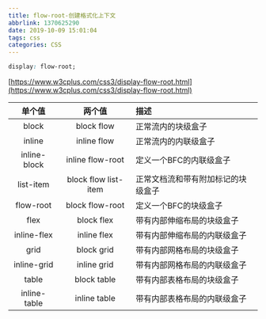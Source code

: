 ```yaml
---
title: flow-root-创建格式化上下文
abbrlink: 1370625290
date: 2019-10-09 15:01:04
tags: css
categories: CSS
---
```


```css
display: flow-root;
```
[https://www.w3cplus.com/css3/display-flow-root.html](https://www.w3cplus.com/css3/display-flow-root.html)

<!-- more -->


|  单个值   | 两个值  |  描述  |
| :----: | :----: | :---- |
| block  | block flow | 正常流内的块级盒子 | 
| inline | inline flow | 正常流内的内联级盒子 |
| inline-block | inline flow-root | 定义一个BFC的内联级盒子 |
| list-item | block flow list-item | 正常文档流和带有附加标记的块级盒子 |
| flow-root | block flow-root | 定义一个BFC的块级盒子 |
| flex | block flex | 带有内部伸缩布局的块级盒子 |
| inline-flex | inline flex | 带有内部伸缩布局的内联级盒子 |
| grid | block grid | 带有内部网格布局的块级盒子 |
| inline-grid | inline grid | 带有内部网格布局的内联级盒子 |
| table | block table | 带有内部表格布局的块级盒子 |
| inline-table | inline table | 带有内部表格布局的内联级盒子 |

